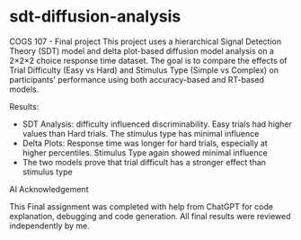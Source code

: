 # sdt-diffusion-analysis
COGS 107 - Final project
This project uses a hierarchical Signal Detection Theory (SDT) model and delta plot-based diffusion model analysis on a 2×2×2 choice response time dataset. The goal is to compare the effects of Trial Difficulty (Easy vs Hard) and Stimulus Type (Simple vs Complex) on participants' performance using both accuracy-based and RT-based models.

Results:
- SDT Analysis: difficulty influenced discriminability. Easy trials had higher values than Hard trials. The stimulus type has minimal influence
- Delta Plots: Response time was longer for hard trials, especially at higher percentiles. Stimulus Type again showed minimal influence
- The two models prove that trial difficult has a stronger effect than stimulus type 

AI Acknowledgement

This Final assignment was completed with help from ChatGPT for code explanation, debugging and code generation. All final results were reviewed independently by me.
